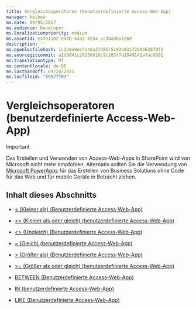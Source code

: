 ```yaml
---
title: Vergleichsoperatoren (benutzerdefinierte Access-Web-App)
manager: kelbow
ms.date: 09/05/2017
ms.audience: Developer
ms.localizationpriority: medium
ms.assetid: e47e1182-e44b-43a2-8254-cc39a9ba1269
description: ''
ms.openlocfilehash: 1c2b9e8ecfa4da37d85c5c83b03172b9362870f1
ms.sourcegitcommit: a1d9041c20256616c9c183f7d1049142a7ac6991
ms.translationtype: MT
ms.contentlocale: de-DE
ms.lasthandoff: 09/24/2021
ms.locfileid: "59577703"
---
```

# <a name="comparison-operators-access-custom-web-app"></a>Vergleichsoperatoren (benutzerdefinierte Access-Web-App)

> [!IMPORTANT]
> Das Erstellen und Verwenden von Access-Web-Apps in SharePoint wird von Microsoft nicht mehr empfohlen. Alternativ sollten Sie die Verwendung von [Microsoft PowerApps](https://powerapps.microsoft.com/en-us/) für das Erstellen von Business Solutions ohne Code für das Web und für mobile Geräte in Betracht ziehen. 
  
## <a name="in-this-section"></a>Inhalt dieses Abschnitts

- [\< (Kleiner als) (Benutzerdefinierte Access-Web-App)](less-thanaccess-custom-web-app.md)
    
- [\<= (Kleiner als oder gleich) (benutzerdefinierte Access-Web-App)](equalsless-than-or-equal-toaccess-custom-web-app.md)
    
- [\<\> (Ungleich) (Benutzerdefinierte Access-Web-App)](not-equal-toaccess-custom-web-app.md)
    
- [= (Gleich) (benutzerdefinierte Access-Web-App)](equalsequalsaccess-custom-web-app.md)
    
- [\> (Größer als) (Benutzerdefinierte Access-Web-App)](greater-thanaccess-custom-web-app.md)
    
- [\>= (Größer als oder gleich) (benutzerdefinierte Access-Web-App)](equalsgreater-than-or-equal-toaccess-custom-web-app.md)
    
- [BETWEEN (Benutzerdefinierte Access-Web-App)](between-access-custom-web-app.md)
    
- [IN (benutzerdefinierte Access-Web-App)](in-access-custom-web-app.md)
    
- [LIKE (Benutzerdefinierte Access-Web-App)](like-access-custom-web-app.md)
    

